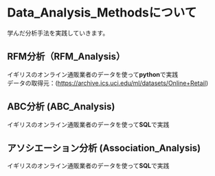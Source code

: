 # Data_Analysis_Methodsについて
学んだ分析手法を実践していきます。

## RFM分析（RFM_Analysis）
イギリスのオンライン通販業者のデータを使って**python**で実践  
データの取得元：(https://archive.ics.uci.edu/ml/datasets/Online+Retail)

## ABC分析 (ABC_Analysis)
イギリスのオンライン通販業者のデータを使って**SQL**で実践

## アソシエーション分析 (Association_Analysis)
イギリスのオンライン通販業者のデータを使って**SQL**で実践
